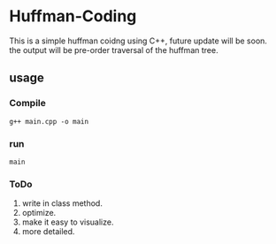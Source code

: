 # Huffman-Coding
This is a simple huffman coidng using C++, future update will be soon. \
the output will be pre-order traversal of the huffman tree.
## usage
### Compile
```
g++ main.cpp -o main
```
### run
```
main
```

### ToDo
1. write in class method.
2. optimize.
3. make it easy to visualize.
4. more detailed.

